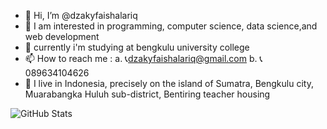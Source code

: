 - 👋 Hi, I’m @dzakyfaishalariq
- 👀 I am interested in programming, computer science, data science,and web development
- 🌱 currently i'm studying at bengkulu university college
- 📫 How to reach me :
  a. 📞dzakyfaishalariq@gmail.com
  b. 📞089634104626
- 📖 I live in Indonesia, precisely on the island of Sumatra, Bengkulu city, Muarabangka Huluh sub-district, Bentiring teacher housing

![GitHub Stats](https://github-readme-stats.vercel.app/api?username=dzakyfaishalariq&theme=radical)
